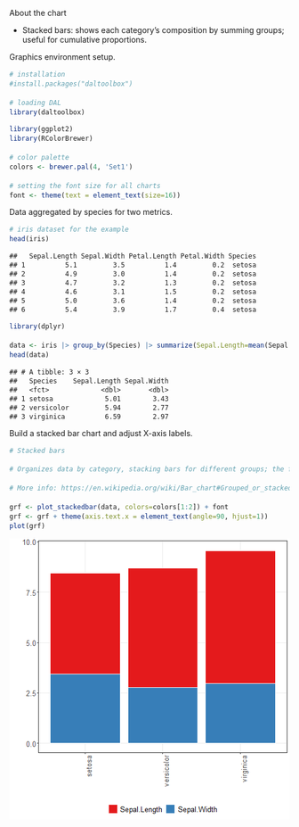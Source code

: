 About the chart
- Stacked bars: shows each category’s composition by summing groups; useful for cumulative proportions.

Graphics environment setup.

``` r
# installation 
#install.packages("daltoolbox")

# loading DAL
library(daltoolbox) 
```


``` r
library(ggplot2)
library(RColorBrewer)

# color palette
colors <- brewer.pal(4, 'Set1')

# setting the font size for all charts
font <- theme(text = element_text(size=16))
```

Data aggregated by species for two metrics.

``` r
# iris dataset for the example
head(iris)
```

```
##   Sepal.Length Sepal.Width Petal.Length Petal.Width Species
## 1          5.1         3.5          1.4         0.2  setosa
## 2          4.9         3.0          1.4         0.2  setosa
## 3          4.7         3.2          1.3         0.2  setosa
## 4          4.6         3.1          1.5         0.2  setosa
## 5          5.0         3.6          1.4         0.2  setosa
## 6          5.4         3.9          1.7         0.4  setosa
```


``` r
library(dplyr)

data <- iris |> group_by(Species) |> summarize(Sepal.Length=mean(Sepal.Length), Sepal.Width=mean(Sepal.Width))
head(data)
```

```
## # A tibble: 3 × 3
##   Species    Sepal.Length Sepal.Width
##   <fct>             <dbl>       <dbl>
## 1 setosa             5.01        3.43
## 2 versicolor         5.94        2.77
## 3 virginica          6.59        2.97
```

Build a stacked bar chart and adjust X-axis labels.

``` r
# Stacked bars

# Organizes data by category, stacking bars for different groups; the final height shows the combined total.

# More info: https://en.wikipedia.org/wiki/Bar_chart#Grouped_or_stacked

grf <- plot_stackedbar(data, colors=colors[1:2]) + font
grf <- grf + theme(axis.text.x = element_text(angle=90, hjust=1))
plot(grf)
```

![plot of chunk unnamed-chunk-5](fig/grf_stacked_bar/unnamed-chunk-5-1.png)
